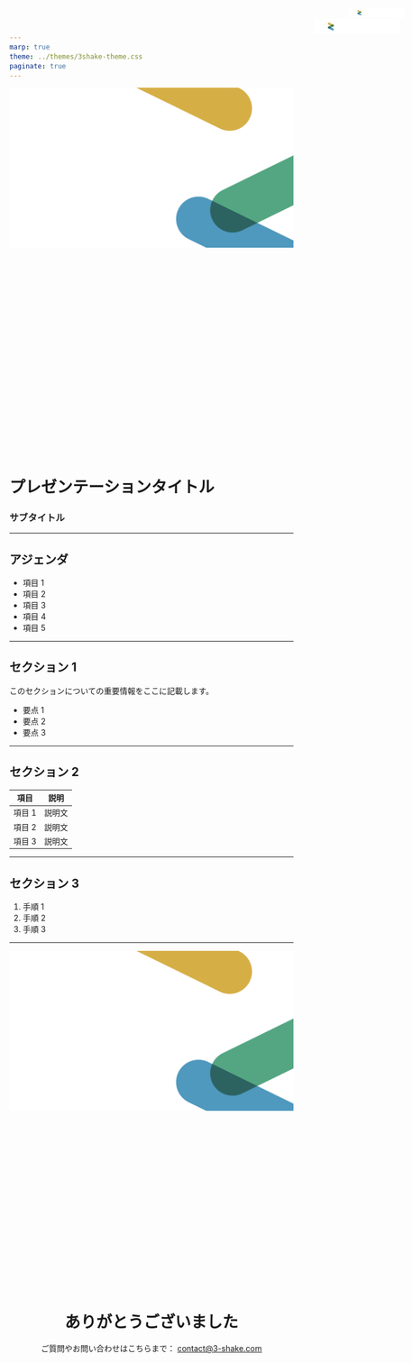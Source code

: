 ```yaml
---
marp: true
theme: ../themes/3shake-theme.css
paginate: true
---
```


<!-- 
_backgroundColor: #0a1929
_color: white
-->

![bg](../assets/images/3shake-background-full.png)

<div style="text-align: left; margin-top: 400px;">

# プレゼンテーション<span class="highlight-yellow">タイトル</span>

### サブタイトル
</div>

<div style="position: absolute; right: 40px; top: 40px;">
<img src="../assets/images/3shake-logo.png" width="150px">
</div>

---

<!-- _backgroundColor: white -->

<div style="position: absolute; right: 30px; top: 20px;">
<img src="../assets/images/3shake-logo.png" width="100px">
</div>

## アジェンダ

* <span class="highlight-blue">項目 1</span>
* <span class="highlight-green">項目 2</span>
* <span class="highlight-yellow">項目 3</span>
* 項目 4
* 項目 5

---

<!-- _backgroundColor: white -->

<div style="position: absolute; right: 30px; top: 20px;">
<img src="../assets/images/3shake-logo.png" width="100px">
</div>

## <span class="highlight-blue">セクション 1</span>

<div class="info-box">
このセクションについての重要情報をここに記載します。
</div>

* 要点 1
* 要点 2
* 要点 3

---

<!-- _backgroundColor: white -->

<div style="position: absolute; right: 30px; top: 20px;">
<img src="../assets/images/3shake-logo.png" width="100px">
</div>

## <span class="highlight-green">セクション 2</span>

| 項目 | 説明 |
|------|------|
| 項目 1 | 説明文 |
| 項目 2 | 説明文 |
| 項目 3 | 説明文 |

---

<!-- _backgroundColor: white -->

<div style="position: absolute; right: 30px; top: 20px;">
<img src="../assets/images/3shake-logo.png" width="100px">
</div>

## <span class="highlight-yellow">セクション 3</span>

1. 手順 1
2. 手順 2
3. 手順 3

---

<!-- 
_backgroundColor: #0a1929
_color: white
-->

![bg](../assets/images/3shake-background-full.png)

<div style="text-align: center; margin-top: 350px;">

# ありがとう<span class="highlight-yellow">ございました</span>

ご質問やお問い合わせはこちらまで：
contact@3-shake.com
</div>

<div style="position: absolute; right: 40px; top: 40px;">
<img src="../assets/images/3shake-logo.png" width="150px">
</div> 